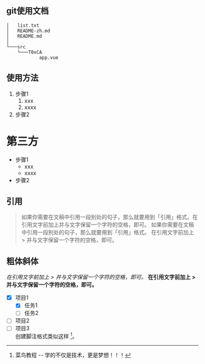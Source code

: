 ## git使用文档
```
│   list.txt
│   README-zh.md
│   README.md
│   
└───src
    └───T0xCA
            app.vue
```            
## 使用方法

1. 步骤1
	1. xxx
	2. xxxx
2. 步骤2
# 第三方
- 步骤1
	- xxx
	- xxxx
- 步骤2
## 引用
> 如果你需要在文稿中引用一段别处的句子，那么就要用到「引用」格式。在引用文字前加上并与文字保留一个字符的空格，即可。
> 如果你需要在文稿中引用一段别处的句子，那么就要用到「引用」格式。
> 在引用文字前加上 > 并与文字保留一个字符的空格，即可。
## 粗体斜体
*在引用文字前加上 > 并与文字保留一个字符的空格，即可。*
**在引用文字前加上 > 并与文字保留一个字符的空格，即可。**
- [x] 项目1
    - [x] 任务1
    - [ ] 任务2

- [ ] 项目2
- [ ] 项目3  
创建脚注格式类似这样 [^RUNOOB]。

[^RUNOOB]: 菜鸟教程 -- 学的不仅是技术，更是梦想！！！
	